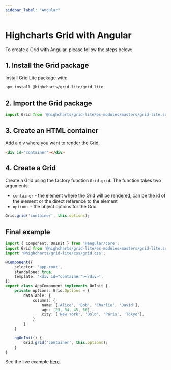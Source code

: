 ```yaml
---
sidebar_label: "Angular"
---
```


# Highcharts Grid with Angular
To create a Grid with Angular, please follow the steps below:

## 1. Install the Grid package
Install Grid Lite package with:
```bash
npm install @highcharts/grid-lite/grid-lite
```

## 2. Import the Grid package

```ts
import Grid from '@highcharts/grid-lite/es-modules/masters/grid-lite.src.js';
```

## 3. Create an HTML container  
Add a div where you want to render the Grid.
```html
<div id="container"></div>
```

## 4. Create a Grid
Create a Grid using the factory function `Grid.grid`. The function takes two arguments:
- `container` - the element where the Grid will be rendered, can be the id of the element or the direct reference to the element
- `options` - the object options for the Grid
```ts
Grid.grid('container', this.options);
```

## Final example
```ts
import { Component, OnInit } from '@angular/core';
import Grid from '@highcharts/grid-lite/es-modules/masters/grid-lite.src.js';
import '@highcharts/grid-lite/css/grid.css';

@Component({
    selector: 'app-root',
    standalone: true,
    template: '<div id="container"></div>',
})
export class AppComponent implements OnInit {
    private options: Grid.Options = {
        dataTable: {
            columns: {
                name: ['Alice', 'Bob', 'Charlie', 'David'],
                age: [23, 34, 45, 56],
                city: ['New York', 'Oslo', 'Paris', 'Tokyo'],
            }
        }
    }

    ngOnInit() {
        Grid.grid('container', this.options);
    }
}
```

See the live example [here](https://stackblitz.com/edit/highcharts-grid-angular-nfxuhkpv).

